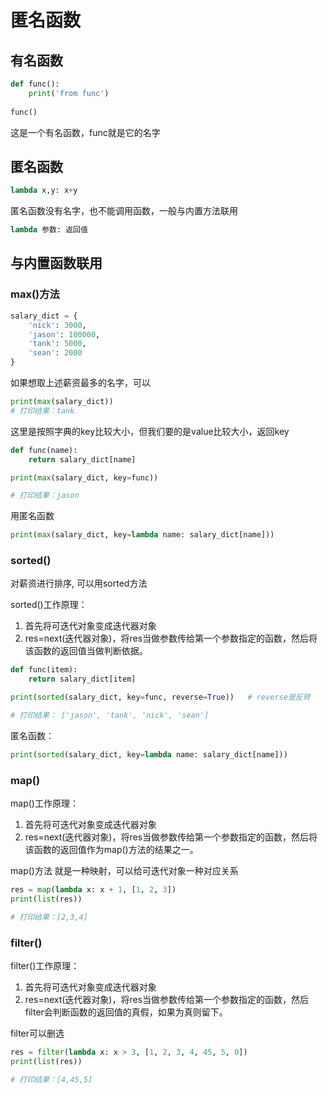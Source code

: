 # 匿名函数

## 有名函数

```python
def func():
    print('from func')
    
func()
```

这是一个有名函数，func就是它的名字

## 匿名函数

```python
lambda x,y: x+y
```

匿名函数没有名字，也不能调用函数，一般与内置方法联用

```python
lambda 参数: 返回值
```

## 与内置函数联用

### max()方法

```python
salary_dict = {
    'nick': 3000,
    'jason': 100000,
    'tank': 5000,
    'sean': 2000
}
```

如果想取上述薪资最多的名字，可以

```python
print(max(salary_dict))
# 打印结果：tank
```

这里是按照字典的key比较大小，但我们要的是value比较大小，返回key

```python
def func(name):
    return salary_dict[name]

print(max(salary_dict, key=func))

# 打印结果：jason
```

用匿名函数

```python
print(max(salary_dict, key=lambda name: salary_dict[name]))
```

### sorted()

对薪资进行排序, 可以用sorted方法

sorted()工作原理：

1. 首先将可迭代对象变成迭代器对象
2. res=next(迭代器对象)，将res当做参数传给第一个参数指定的函数，然后将该函数的返回值当做判断依据。

```python
def func(item):
    return salary_dict[item]

print(sorted(salary_dict, key=func, reverse=True))   # reverse是反转

# 打印结果： ['jason', 'tank', 'nick', 'sean']
```

匿名函数：

```python
print(sorted(salary_dict, key=lambda name: salary_dict[name]))
```

### map()

map()工作原理：

1. 首先将可迭代对象变成迭代器对象
2. res=next(迭代器对象)，将res当做参数传给第一个参数指定的函数，然后将该函数的返回值作为map()方法的结果之一。

map()方法 就是一种映射，可以给可迭代对象一种对应关系

```python
res = map(lambda x: x + 1, [1, 2, 3])
print(list(res))

# 打印结果：[2,3,4]
```

### filter()

filter()工作原理：

1. 首先将可迭代对象变成迭代器对象
2. res=next(迭代器对象)，将res当做参数传给第一个参数指定的函数，然后filter会判断函数的返回值的真假，如果为真则留下。

filter可以删选

```python
res = filter(lambda x: x > 3, [1, 2, 3, 4, 45, 5, 0])
print(list(res))

# 打印结果：[4,45,5]
```